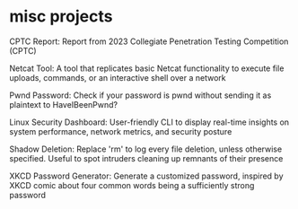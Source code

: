 # misc projects

CPTC Report: Report from 2023 Collegiate Penetration Testing Competition (CPTC)

Netcat Tool: A tool that replicates basic Netcat functionality to execute file uploads, commands, or an interactive shell over a network

Pwnd Password: Check if your password is pwnd without sending it as plaintext to HaveIBeenPwnd?

Linux Security Dashboard: User-friendly CLI to display real-time insights on system performance, network metrics, and security posture 

Shadow Deletion: Replace 'rm' to log every file deletion, unless otherwise specified. Useful to spot intruders cleaning up remnants of their presence

XKCD Password Generator: Generate a customized password, inspired by XKCD comic about four common words being a sufficiently strong password
